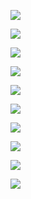 
![](images/Nunavut_Communities-1.png)

![](images/Eastern_ON_pop-1.png)

![](images/Earthquake_Epicenters_OttawaMontreal-1.png)

![](images/Carleton_Bikes-1.png)

![](images/Carleton_University_DSM_DEM-1.png)

![](images/Beauchampville_ON-1.png)

![](images/Carleton_University_DSM_ElevationDifference-1.png)

![](images/Carleton_DSM_Elevation-1.png)

![](images/Carleton_DEM_Elevation-1.png)

![](images/Ontario_Soilspng.png)
